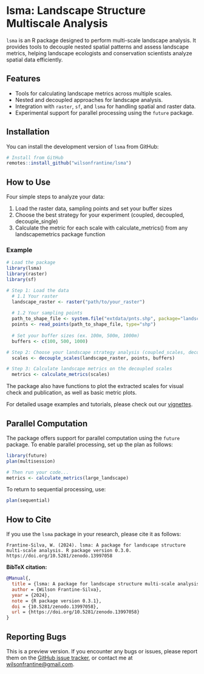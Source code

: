 # lsma: Landscape Structure Multiscale Analysis

`lsma` is an R package designed to perform multi-scale landscape analysis. It provides tools to decouple nested spatial patterns and assess landscape metrics, helping landscape ecologists and conservation scientists analyze spatial data efficiently.

## Features

- Tools for calculating landscape metrics across multiple scales.
- Nested and decoupled approaches for landscape analysis.
- Integration with `raster`, `sf`, and `lsma` for handling spatial and raster data.
- Experimental support for parallel processing using the `future` package.

## Installation

You can install the development version of `lsma` from GitHub:

```r
# Install from GitHub
remotes::install_github("wilsonfrantine/lsma")
```

## How to Use

Four simple steps to analyze your data:
1. Load the raster data, sampling points and set your buffer sizes
2. Choose the best strategy for your experiment (coupled, decoupled, decouple_single)
3. Calculate the metric for each scale with calculate_metrics() from any landscapemetrics package function

### Example

```r
# Load the package
library(lsma)
library(raster)
library(sf)

# Step 1: Load the data
  # 1.1 Your raster
  landscape_raster <- raster("path/to/your_raster")
  
  # 1.2 Your sampling points
  path_to_shape_file <- system.file("extdata/pnts.shp", package="landscapeDecoupler")
  points <- read_points(path_to_shape_file, type="shp")
  
  # Set your buffer sizes (ex. 100m, 500m, 1000m)
  buffers <- c(100, 500, 1000)

# Step 2: Choose your landscape strategy analysis (coupled_scales, decouple_scales, decouple_single_scale) 
  scales <- decouple_scales(landscape_raster, points, buffers)

# Step 3: Calculate landscape metrics on the decoupled scales
  metrics <- calculate_metrics(scales)

```

The package also have functions to plot the extracted scales for visual check and publication, as well as basic metric plots.

For detailed usage examples and tutorials, please check out our [vignettes](https://wilsonfrantine.github.io/lsma/).

## Parallel Computation

The package offers support for parallel computation using the `future` package. To enable parallel processing, set up the plan as follows:

```r
library(future)
plan(multisession)

# Then run your code...
metrics <- calculate_metrics(large_landscape)
```

To return to sequential processing, use:

```r
plan(sequential)
```

## How to Cite

If you use the `lsma` package in your research, please cite it as follows:

```
Frantine-Silva, W. (2024). lsma: A package for landscape structure multi-scale analysis. R package version 0.3.0. https://doi.org/10.5281/zenodo.13997058
```

**BibTeX citation:**
```bibtex
@Manual{,
  title = {lsma: A package for landscape structure multi-scale analysis},
  author = {Wilson Frantine-Silva},
  year = {2024},
  note = {R package version 0.3.1},
  doi = {10.5281/zenodo.13997058},
  url = {https://doi.org/10.5281/zenodo.13997058}
}
```

## Reporting Bugs

This is a preview version. If you encounter any bugs or issues, please report them on the [GitHub issue tracker](https://github.com/wilsonfrantine/landscapeDecoupler/issues), or contact me at wilsonfrantine@gmail.com.
